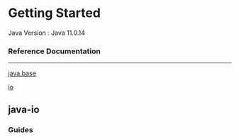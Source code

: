 # Getting Started


Java Version : Java 11.0.14

### Reference Documentation

------------------------------------------------------------

[java.base](https://docs.oracle.com/en/java/javase/11/docs/api/java.base/module-summary.html)

[io](https://docs.oracle.com/en/java/javase/11/docs/api/java.base/java/io/package-summary.html)




## java-io





### Guides

